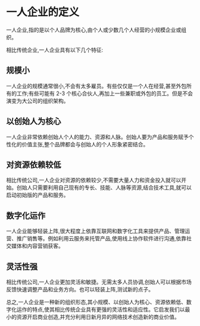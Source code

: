# 一人企业的定义

一人企业,指的是以个人品牌为核心,由个人或少数几个人经营的小规模企业或组织。

相比传统企业,一人企业具有以下几个特征:

## 规模小

一人企业的规模通常很小,不会有太多雇员。有些仅仅是一个人在经营,甚至外包所有的工作;有些可能有 2-3 个核心合伙人,再加上一些兼职或外包的员工。但是不会演变为大公司的组织架构。

## 以创始人为核心

一人企业非常依赖创始人个人的能力、资源和人脉。创始人要为产品和服务赋予个性化的价值主张,整个品牌都会与创始人的个人形象紧密结合。

## 对资源依赖较低

相比传统公司,一人企业对资源的依赖较少,不需要大量人力和资金投入就可以开始。创始人只需要利用自己现有的专长、技能、人脉等资源,结合技术工具,就可以启动初始版的产品和服务。

## 数字化运作

一人企业能够轻装上阵,很大程度上依靠互联网和数字化工具来提供产品、管理运营、推广销售等。例如利用云服务来托管产品,使用线上协作软件进行沟通,依靠社交媒体和内容营销获客。

## 灵活性强

相比传统公司,一人企业更加灵活和敏捷。无需太多人员协调,创始人可以根据市场反馈快速调整产品和业务方向。也可以轻装上阵,测试新的点子。

总之,一人企业是一种新的组织形态,其小规模、以创始人为核心、资源依赖低、数字化运作的特点,使其相比传统企业具有更强的灵活性和适应性。它启发我们以最小的资源开启商业创造,并充分利用日新月异的网络技术创造新的商业价值。
